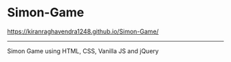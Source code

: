 # Simon-Game
https://kiranraghavendra1248.github.io/Simon-Game/<hr>
Simon Game using HTML, CSS, Vanilla JS and jQuery
